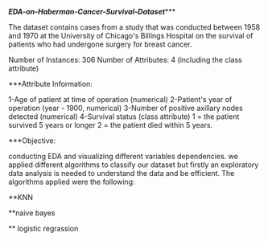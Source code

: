 *************EDA-on-Haberman-Cancer-Survival-Dataset****************


The dataset contains cases from a study that was conducted between 1958 and 1970 at the University of Chicago's Billings Hospital on the survival of patients who had undergone surgery for breast cancer.

Number of Instances: 306 Number of Attributes: 4 (including the class attribute)


***Attribute Information:

1-Age of patient at time of operation (numerical)
2-Patient's year of operation (year - 1900, numerical)
3-Number of positive axillary nodes detected (numerical)
4-Survival status (class attribute) 1 = the patient survived 5 years or longer 2 = the patient died within 5 years.


***Objective: 

conducting EDA and visualizing different variables dependencies. we applied different algorithms to classify our dataset but firstly an exploratory data analysis is needed to understand the data and be efficient. The algorithms applied were the following:

**KNN

**naive bayes

** logistic regrassion
